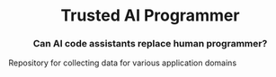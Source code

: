 # <center> Trusted AI Programmer</center>
### <center>Can AI code assistants replace human programmer? </center>
Repository for collecting data for various application domains 

